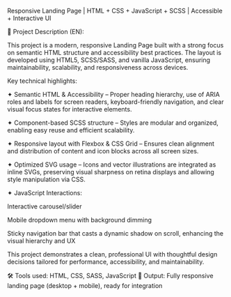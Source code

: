 Responsive Landing Page | HTML + CSS + JavaScript + SCSS | Accessible + Interactive UI

📝 Project Description (EN):

This project is a modern, responsive Landing Page built with a strong focus on semantic HTML structure and accessibility best practices. The layout is developed using HTML5, SCSS/SASS, and vanilla JavaScript, ensuring maintainability, scalability, and responsiveness across devices.

Key technical highlights:

✦ Semantic HTML & Accessibility – Proper heading hierarchy, use of ARIA roles and labels for screen readers, keyboard-friendly navigation, and clear visual focus states for interactive elements.

✦ Component-based SCSS structure – Styles are modular and organized, enabling easy reuse and efficient scalability.

✦ Responsive layout with Flexbox & CSS Grid – Ensures clean alignment and distribution of content and icon blocks across all screen sizes.

✦ Optimized SVG usage – Icons and vector illustrations are integrated as inline SVGs, preserving visual sharpness on retina displays and allowing style manipulation via CSS.

✦ JavaScript Interactions:

Interactive carousel/slider

Mobile dropdown menu with background dimming

Sticky navigation bar that casts a dynamic shadow on scroll, enhancing the visual hierarchy and UX

This project demonstrates a clean, professional UI with thoughtful design decisions tailored for performance, accessibility, and maintainability.

🛠 Tools used: HTML, CSS, SASS, JavaScript
📐 Output: Fully responsive landing page (desktop + mobile), ready for integration
